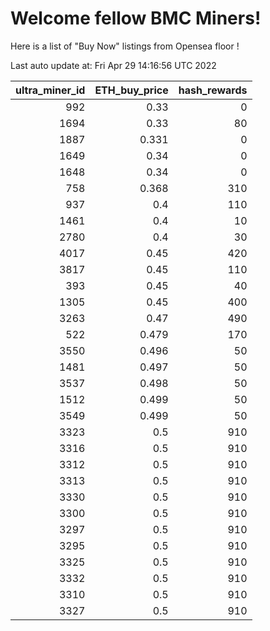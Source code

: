 # Welcome fellow BMC Miners!
Here is a list of "Buy Now" listings from Opensea floor !


Last auto update at: Fri Apr 29 14:16:56 UTC 2022


|   ultra_miner_id |   ETH_buy_price |   hash_rewards |
|-----------------:|----------------:|---------------:|
|              992 |           0.33  |              0 |
|             1694 |           0.33  |             80 |
|             1887 |           0.331 |              0 |
|             1649 |           0.34  |              0 |
|             1648 |           0.34  |              0 |
|              758 |           0.368 |            310 |
|              937 |           0.4   |            110 |
|             1461 |           0.4   |             10 |
|             2780 |           0.4   |             30 |
|             4017 |           0.45  |            420 |
|             3817 |           0.45  |            110 |
|              393 |           0.45  |             40 |
|             1305 |           0.45  |            400 |
|             3263 |           0.47  |            490 |
|              522 |           0.479 |            170 |
|             3550 |           0.496 |             50 |
|             1481 |           0.497 |             50 |
|             3537 |           0.498 |             50 |
|             1512 |           0.499 |             50 |
|             3549 |           0.499 |             50 |
|             3323 |           0.5   |            910 |
|             3316 |           0.5   |            910 |
|             3312 |           0.5   |            910 |
|             3313 |           0.5   |            910 |
|             3330 |           0.5   |            910 |
|             3300 |           0.5   |            910 |
|             3297 |           0.5   |            910 |
|             3295 |           0.5   |            910 |
|             3325 |           0.5   |            910 |
|             3332 |           0.5   |            910 |
|             3310 |           0.5   |            910 |
|             3327 |           0.5   |            910 |